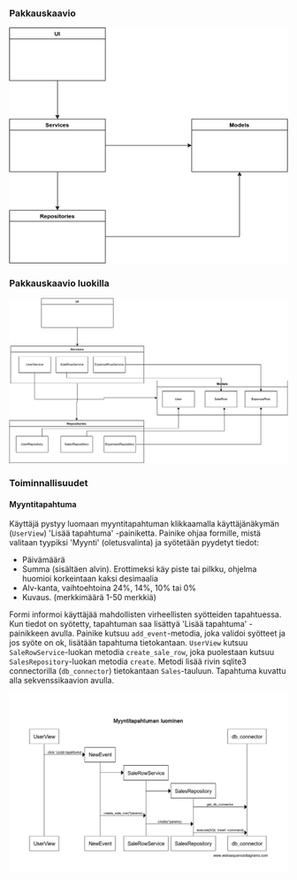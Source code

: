 ### Pakkauskaavio
![pakkauskaavio](images/pakkauskaavio.png)

### Pakkauskaavio luokilla

![pakkauskaavio_luokilla](images/pakkauskaavio_luokilla.png)

### Toiminnallisuudet

#### Myyntitapahtuma

Käyttäjä pystyy luomaan myyntitapahtuman klikkaamalla käyttäjänäkymän (`UserView`) 'Lisää tapahtuma' -painiketta. Painike ohjaa formille, mistä valitaan tyypiksi 'Myynti' (oletusvalinta) ja syötetään pyydetyt tiedot:
- Päivämäärä
- Summa (sisältäen alvin). Erottimeksi käy piste tai pilkku, ohjelma huomioi korkeintaan kaksi desimaalia
- Alv-kanta, vaihtoehtoina 24%, 14%, 10% tai 0%
- Kuvaus. (merkkimäärä 1-50 merkkiä)

Formi informoi käyttäjää mahdollisten virheellisten syötteiden tapahtuessa. Kun tiedot on syötetty, tapahtuman saa lisättyä 'Lisää tapahtuma' -painikkeen avulla. Painike kutsuu `add_event`-metodia, joka validoi syötteet ja jos syöte on ok, lisätään tapahtuma tietokantaan. `UserView` kutsuu `SaleRowService`-luokan metodia `create_sale_row`, joka puolestaan kutsuu `SalesRepository`-luokan metodia `create`. Metodi lisää rivin sqlite3 connectorilla (`db_connector`) tietokantaan `Sales`-tauluun. Tapahtuma kuvattu alla sekvenssikaavion avulla.

![sekvenssikaavio_myyntitapahtuma](images/sekvenssikaavio_myyntitapahtuma.png)
